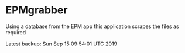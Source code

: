 # EPMgrabber
Using a database from the EPM app this application scrapes the files as required


Latest backup: Sun Sep 15 09:54:01 UTC 2019
